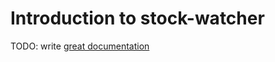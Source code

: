 # Introduction to stock-watcher

TODO: write [great documentation](http://jacobian.org/writing/what-to-write/)
